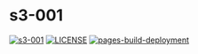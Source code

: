 # s3-001

[![s3-001](https://img.shields.io/badge/NQDEV-s3_001-brightgreen.svg)](https://cdn-s3-001.quyit.id.vn)
[![LICENSE](https://img.shields.io/badge/license_scan-passing-brightgreen.svg)](https://cdn-s3-001.quyit.id.vn/LICENSE)
[![pages-build-deployment](https://github.com/nqdev-storage/s3-001/actions/workflows/pages/pages-build-deployment/badge.svg)](https://github.com/nqdev-storage/s3-001/actions/workflows/pages/pages-build-deployment)
